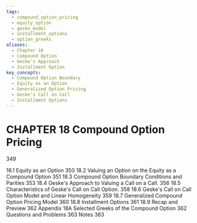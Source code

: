 ```yaml
---
tags:
  - compound_option_pricing
  - equity_option
  - geske_model
  - installment_options
  - option_greeks
aliases:
  - Chapter 18
  - Compound Option
  - Geske's Approach
  - Installment Option
key_concepts:
  - Compound Option Boundary
  - Equity as an Option
  - Generalized Option Pricing
  - Geske's Call on Call
  - Installment Options
---
```


# CHAPTER 18 Compound Option Pricing

349

18.1 Equity as an Option 350
18.2 Valuing an Option on the Equity as a Compound Option 351
18.3 Compound Option Boundary Conditions and Parities 353
18.4 Geske's Approach to Valuing a Call on a Call. 356
18.5 Characteristics of Geske's Call on Call Option. 358
18.6 Geske's Call on Call Option Model and Linear Homogeneity 359
18.7 Generalized Compound Option Pricing Model 360
18.8 Installment Options 361
18.9 Recap and Preview 362
Appendix 18A Selected Greeks of the Compound Option 362
Questions and Problems 363
Notes 363
